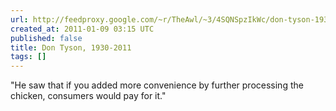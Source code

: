 ```yaml
---
url: http://feedproxy.google.com/~r/TheAwl/~3/4SQNSpzIkWc/don-tyson-1930-2011
created_at: 2011-01-09 03:15 UTC
published: false
title: Don Tyson, 1930-2011
tags: []
---
```


"He saw that if you added more convenience by further processing the chicken, consumers would pay for it."

